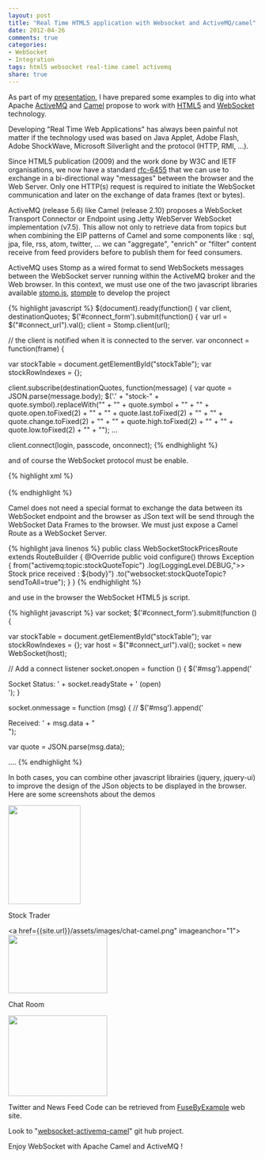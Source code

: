 ```yaml
---
layout: post
title: "Real Time HTML5 application with Websocket and ActiveMQ/camel"
date: 2012-04-26
comments: true
categories:
- WebSocket
- Integration
tags: html5 websocket real-time camel activemq
share: true
---
```


As part of my [presentation](http://fusesource.com/apache-camel-conference-2012/"CamelOne), I have prepared some examples to dig into what Apache
[ActiveMQ](http://activemq.apache.org/) and [Camel](http://camel.apache.org/) propose to work with
[HTML5](http://www.html5rocks.com/en/) and [WebSocket](http://www.websocket.org/) technology.

Developing "Real Time Web Applications" has always been painful not matter if the technology used was based on Java Applet,
Adobe Flash, Adobe ShockWave, Microsoft Silverlight and the protocol (HTTP, RMI, ...).

Since HTML5 publication (2009) and the work done by W3C and IETF organisations, we now have a standard
[rfc-6455](http://datatracker.ietf.org/doc/rfc6455/) that we can use to exchange in a bi-directional way "messages" between the browser and the Web Server.
Only one HTTP(s) request is required to initiate the WebSocket communication and later on the exchange of data frames (text or bytes).

ActiveMQ (release 5.6) like Camel (release 2.10) proposes a WebSocket Transport Connector or Endpoint using Jetty WebServer WebSocket implementation (v7.5).
This allow not only to retrieve data from topics but when combining the EIP patterns of Camel and some components like : sql, jpa, file, rss, atom, twitter, ...
we can "aggregate", "enrich" or "filter" content receive from feed providers before to publish them for feed consumers.

ActiveMQ uses Stomp as a wired format to send WebSockets messages between the WebSocket server running within the ActiveMQ broker and the Web browser.
In this context, we must use one of the two javascript libraries available [stomp.js](http://www.jmesnil.net/stomp-websocket/doc/),
[stomple](https://github.com/krukow/stomple) to develop the project

{% highlight javascript %}
$(document).ready(function() {
var client, destinationQuotes;
$('#connect_form').submit(function() {
var url = $("#connect_url").val();
client = Stomp.client(url);

// the client is notified when it is connected to the server.
var onconnect = function(frame) {

var stockTable = document.getElementById("stockTable");
var stockRowIndexes = {};

client.subscribe(destinationQuotes, function(message) {
var quote = JSON.parse(message.body);
$('.' + "stock-" + quote.symbol).replaceWith("" +
"" + quote.symbol + "" +
"" + quote.open.toFixed(2) + "" +
"" + quote.last.toFixed(2) + "" +
"" + quote.change.toFixed(2) + "" +
"" + quote.high.toFixed(2) + "" +
"" + quote.low.toFixed(2) + "" +
"");
...

client.connect(login, passcode, onconnect);
{% endhighlight %}

and of course the WebSocket protocol must be enable.

{% highlight xml %}
<transportconnectors><br/>
    <transportconnector name="websocket" uri="ws://0.0.0.0:61614"></transportconnector>
</transportconnectors><br/>
{% endhighlight %}

Camel does not need a special format to exchange the data between its WebSocket endpoint and the browser as JSon text will be send through the WebSocket Data Frames to the browser. We must just expose a Camel Route as a WebSocket Server.

{% highlight java linenos %}
public class WebSocketStockPricesRoute extends RouteBuilder {
    @Override
    public void configure() throws Exception {
       from("activemq:topic:stockQuoteTopic")
       .log(LoggingLevel.DEBUG,"&gt;&gt; Stock price received : ${body}")
       .to("websocket:stockQuoteTopic?sendToAll=true");
     }
}
{% endhighlight %}

and use in the browser the WebSocket HTML5 js script.

{% highlight javascript %}
var socket;
$('#connect_form').submit(function () {

var stockTable = document.getElementById("stockTable");
var stockRowIndexes = {};
var host = $("#connect_url").val();
socket = new WebSocket(host);

// Add a connect listener
socket.onopen = function () {
$('#msg').append('<div class="event">
Socket Status: ' + socket.readyState + ' (open)</div>
');
}

socket.onmessage = function (msg) {
// $('#msg').append('<div class="message">
Received: ' + msg.data + "</div>
");

var quote = JSON.parse(msg.data);

....
{% endhighlight %}

In both cases, you can combine other javascript librairies (jquery, jquery-ui) to improve the design of the JSon objects to be displayed in the browser.
Here are some screenshots about the demos

<a href="{{site.url}}/assets/images//activemq-stocks.png" imageanchor="1">
  <img border="0" height="200" src="{{site.url}}/assets/images//activemq-stocks.png" width="146"/>
</a>

Stock Trader

<a href={{site.url}}/assets/images/chat-camel.png" imageanchor="1">
   <img border="0" height="118" src="{{site.url}}/assets/images/chat-camel.png" width="200"/>
</a>

Chat Room

<a href="{{site.url}}/assets/images//news-camel.png" imageanchor="1">
   <img border="0" height="163" src="{{site.url}}/assets/images/news-camel.png" width="200"/>
</a>

Twitter and News Feed Code can be retrieved from [FuseByExample](https://github.com/FuseByExample/) web site.

Look to "[websocket-activemq-camel](https://github.com/FuseByExample/websocket-activemq-camel)" git hub project.

Enjoy WebSocket with Apache Camel and ActiveMQ !
